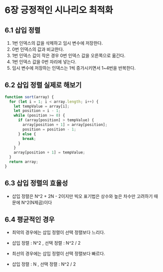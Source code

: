 # 6장 긍정적인 시나리오 최적화

## 6.1 삽입 정렬

1. 1번 인덱스의 값을 삭제하고 임시 변수에 저장한다.
2. 0번 인덱스의 값과 비교한다.
3. 1번 인덱스 값이 작은 경우 0번 인덱스 값을 오른쪽으로 옮긴다.
4. 1번 인덱스 값을 0번 자리에 넣는다.
5. 임시 변수에 저장하는 인덱스는 1씩 증가시키면서 1~4번을 반복한다.

## 6.2 삽입 정렬 실제로 해보기

```js
function sort(array) {
  for (let i = 1; i < array.length; i++) {
    let tempValue = array[i];
    let position = i - 1;
    while (position >= 0) {
      if (array[position] > tempValue) {
        array[position + 1] = array[position];
        position = position - 1;
      } else {
        break;
      }
    }
    array[position + 1] = tempValue;
  }
  return array;
}
```

## 6.3 삽입 정렬의 효율성

- 삽입 정렬은 N^2 + 2N - 2이지만 빅오 표기법은 상수와 높은 차수만 고려하기 때문에 N^2(N제곱)이다

## 6.4 평균적인 경우

- 최악의 경우에는 삽입 정렬이 선택 정렬보다 느리다.

- 삽입 정렬 : N^2 , 선택 정렬 : N^2 / 2

- 최선의 경우에는 삽입 정렬이 선택 정렬보다 빠르다.

- 삽입 정렬 : N , 선택 정렬 : N^2 / 2
